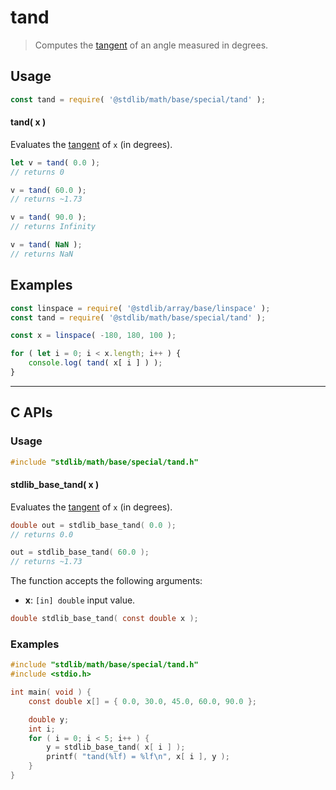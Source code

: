 <!--

@license Apache-2.0

Copyright (c) 2024 The Stdlib Authors.

Licensed under the Apache License, Version 2.0 (the "License");
you may not use this file except in compliance with the License.
You may obtain a copy of the License at

   http://www.apache.org/licenses/LICENSE-2.0

Unless required by applicable law or agreed to in writing, software
distributed under the License is distributed on an "AS IS" BASIS,
WITHOUT WARRANTIES OR CONDITIONS OF ANY KIND, either express or implied.
See the License for the specific language governing permissions and
limitations under the License.

-->

# tand

> Computes the [tangent][trigonometric-functions] of an angle measured in degrees.

<section class="intro">

</section>

<section class="usage">

## Usage

```javascript
const tand = require( '@stdlib/math/base/special/tand' );
```

#### tand( x )

Evaluates the [tangent][trigonometric-functions] of `x` (in degrees).

```javascript
let v = tand( 0.0 );
// returns 0

v = tand( 60.0 );
// returns ~1.73

v = tand( 90.0 );
// returns Infinity

v = tand( NaN );
// returns NaN
```

</section>

<!-- /.usage -->

<section class="examples">

## Examples

<!-- eslint no-undef: "error" -->

```javascript
const linspace = require( '@stdlib/array/base/linspace' );
const tand = require( '@stdlib/math/base/special/tand' );

const x = linspace( -180, 180, 100 );

for ( let i = 0; i < x.length; i++ ) {
    console.log( tand( x[ i ] ) );
}
```

</section>

<!-- /.examples -->

<!-- C interface documentation. -->

* * *

<section class="c">

## C APIs

<!-- Section to include introductory text. Make sure to keep an empty line after the intro `section` element and another before the `/section` close. -->

<section class="intro">

</section>

<!-- /.intro -->

<!-- C usage documentation. -->

<section class="usage">

### Usage

```c
#include "stdlib/math/base/special/tand.h"
```

#### stdlib_base_tand( x )

Evaluates the [tangent][trigonometric-functions] of `x` (in degrees).

```c
double out = stdlib_base_tand( 0.0 );
// returns 0.0

out = stdlib_base_tand( 60.0 );
// returns ~1.73
```

The function accepts the following arguments:

-   **x**: `[in] double` input value.

```c
double stdlib_base_tand( const double x );
```

</section>

<!-- /.usage -->

<!-- C API usage notes. Make sure to keep an empty line after the `section` element and another before the `/section` close. -->

<section class="notes">

</section>

<!-- /.notes -->

<!-- C API usage examples. -->

<section class="examples">

### Examples

```c
#include "stdlib/math/base/special/tand.h"
#include <stdio.h>

int main( void ) {
    const double x[] = { 0.0, 30.0, 45.0, 60.0, 90.0 };

    double y;
    int i;
    for ( i = 0; i < 5; i++ ) {
        y = stdlib_base_tand( x[ i ] );
        printf( "tand(%lf) = %lf\n", x[ i ], y );
    }
}
```

</section>

<!-- /.examples -->

</section>

<!-- /.c -->

<!-- Section for related `stdlib` packages. Do not manually edit this section, as it is automatically populated. -->

<section class="related">

</section>

<!-- /.related -->

<!-- Section for all links. Make sure to keep an empty line after the `section` element and another before the `/section` close. -->

<section class="links">

[trigonometric-functions]: https://en.wikipedia.org/wiki/Trigonometric_functions

<!-- <related-links> -->

<!-- </related-links> -->

</section>

<!-- /.links -->
